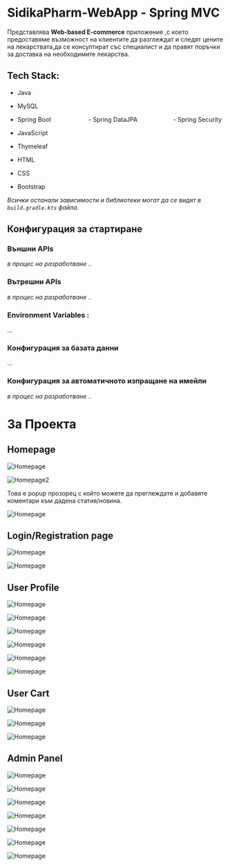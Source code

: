 # SidikaPharm-WebApp - Spring MVC
Представлява **Web-based E-commerce** приложение ,с което предоставяме възможност на клиентите да разглеждат и следят цените на лекарствата,да се консултират със специалист и да правят поръчки за доставка на необходимите лекарства.

## Tech Stack:
- Java
- MySQL
- Spring Boot &nbsp;&nbsp;&nbsp;&nbsp;&nbsp;&nbsp;&nbsp;&nbsp;&nbsp;&nbsp;&nbsp;&nbsp;&nbsp;&nbsp;&nbsp;&nbsp;&nbsp;&nbsp;&nbsp;&nbsp; - Spring DataJPA&nbsp;&nbsp;&nbsp;&nbsp;&nbsp;&nbsp;&nbsp;&nbsp;&nbsp;&nbsp;&nbsp;&nbsp;&nbsp;&nbsp;&nbsp;&nbsp;&nbsp;&nbsp;&nbsp;&nbsp; - Spring Security


- JavaScript
- Thymeleaf
- HTML
- CSS
- Bootstrap

  
*Всички останали зависимости и библиотеки могат да се видят в `build.gradle.kts` файла.*

## Конфигурация за стартиране
  ### Външни APIs
  *в процес на разработване ..*
  ### Вътрешни APIs
  *в процес на разработване ..*
  ### Environment Variables :
  ...
  ### Конфигурация за базата данни
  ...
  ### Конфигурация за автоматичното изпращане на имейли
  *в процес на разработване ..*
# За Проекта    

  ## Homepage
  
![Homepage](src/main/resources/static/images/readme/homepage.png)

![Homepage2](src/main/resources/static/images/readme/homepage2.png)

Това е popup прозорец с който можете да преглеждате и добавяте коментари към дадена статия/новина.

![Homepage](src/main/resources/static/images/readme/homepage-blogComments.png)

## Login/Registration page

![Homepage](src/main/resources/static/images/readme/login.png)

![Homepage](src/main/resources/static/images/readme/registration.png)

## User Profile

![Homepage](src/main/resources/static/images/readme/user-profile-management.png)

![Homepage](src/main/resources/static/images/readme/user-profile-favorites.png)

![Homepage](src/main/resources/static/images/readme/user-profile-orders.png)

![Homepage](src/main/resources/static/images/readme/user-profile-orders-popup.png)

![Homepage](src/main/resources/static/images/readme/user-profile-deliveryDetails.png)

![Homepage](src/main/resources/static/images/readme/user-profile-emailPreferences.png)

## User Cart

![Homepage](src/main/resources/static/images/readme/user-cart.png)

![Homepage](src/main/resources/static/images/readme/user-cart-carousel.png)

![Homepage](src/main/resources/static/images/readme/user-orderFinalizing.png)

## Admin Panel

![Homepage](src/main/resources/static/images/readme/admin-panel-graph.png)

![Homepage](src/main/resources/static/images/readme/admin-panel-blogsTable.png)

![Homepage](src/main/resources/static/images/readme/admin-panel-createBlog.png)

![Homepage](src/main/resources/static/images/readme/admin-panel-usersTable.png)

![Homepage](src/main/resources/static/images/readme/admin-panel-ordersTable.png)

![Homepage](src/main/resources/static/images/readme/admin-panel-productsTable.png)

![Homepage](src/main/resources/static/images/readme/admin-panel-createProduct.png)
